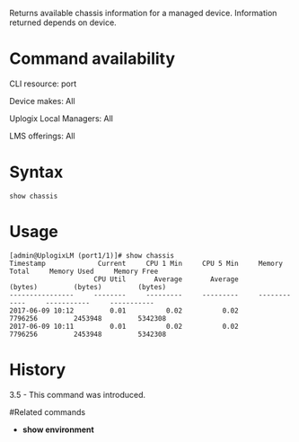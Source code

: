 <!-- 5.4 -->

Returns available chassis information for a managed device.  Information returned depends on device. 

# Command availability 

CLI resource: port

Device makes: All

Uplogix Local Managers: All 

LMS offerings: All

# Syntax 

```
show chassis
```

# Usage 

```
[admin@UplogixLM (port1/1)]# show chassis
Timestamp             Current     CPU 1 Min     CPU 5 Min     Memory Total     Memory Used     Memory Free
                     CPU Util       Average       Average          (bytes)         (bytes)         (bytes)
----------------     --------     ---------     ---------     ------------     -----------     -----------
2017-06-09 10:12         0.01          0.02          0.02          7796256         2453948         5342308
2017-06-09 10:11         0.01          0.02          0.02          7796256         2453948         5342308
```

# History 

3.5 - This command was introduced.

#Related commands

- **show environment**
